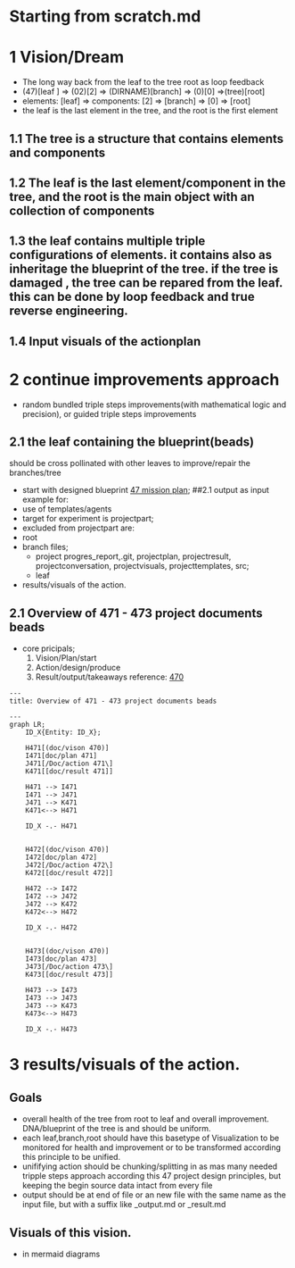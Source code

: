 # Starting from scratch.md

# 1 Vision/Dream
- The long way back from the leaf to the tree root as loop feedback
- (47)[leaf ] => (02)[2] => (DIRNAME)[branch] => (0)[0] =>(tree)[root]
- elements: [leaf] => components: [2] => [branch] => [0] => [root]
- the leaf is the last element in the tree, and the root is the first element
## 1.1 The tree is a structure that contains elements and components
## 1.2 The leaf is the last element/component in the tree, and the root is the main object with an collection of components
## 1.3 the leaf contains multiple triple configurations of elements. it contains also as inheritage the blueprint of the tree. if the tree is damaged , the tree can be repared from the leaf. this can be done by loop feedback and true reverse engineering.
## 1.4 Input visuals of the actionplan

# 2 continue improvements approach
- random bundled triple steps improvements(with mathematical logic and precision), or guided triple steps improvements
## 2.1 the leaf containing the blueprint(beads) 
 should be cross pollinated with other leaves to improve/repair the branches/tree
- start with designed blueprint [47 mission plan](./47%20Mission%20Plan%20For%20Me%20And%20Entity%20X/473doc.md); ##2.1 output as input example for:
- use of templates/agents
- target for experiment is projectpart;
 - excluded from projectpart are:
  - root
  - branch files;
    - project progres_report,.git, projectplan, projectresult, projectconversation, projectvisuals, projecttemplates, src;
    - leaf
- results/visuals of the action.
## 2.1 Overview of 471 - 473 project documents beads
- core pricipals;
    1.  Vision/Plan/start
    2. Action/design/produce
    3. Result/output/takeaways
    reference: [470](./47%20Mission%20Plan%20For%20Me%20And%20Entity%20X/470doc.md)

```mermaid 
---
title: Overview of 471 - 473 project documents beads

---
graph LR;
    ID_X{Entity: ID_X};

    H471[(doc/vison 470)]
    I471[doc/plan 471]
    J471[/Doc/action 471\]
    K471[[doc/result 471]]

    H471 --> I471
    I471 --> J471
    J471 --> K471
    K471<--> H471

    ID_X -.- H471


    H472[(doc/vison 470)]
    I472[doc/plan 472]
    J472[/Doc/action 472\]
    K472[[doc/result 472]]

    H472 --> I472
    I472 --> J472
    J472 --> K472
    K472<--> H472

    ID_X -.- H472


    H473[(doc/vison 470)]
    I473[doc/plan 473]
    J473[/Doc/action 473\]
    K473[[doc/result 473]]

    H473 --> I473
    I473 --> J473
    J473 --> K473
    K473<--> H473

    ID_X -.- H473

```



# 3 results/visuals of the action.

## Goals
- overall health of the tree from root to leaf and overall improvement. DNA/blueprint of the tree is and should be uniform.
- each leaf,branch,root should have this basetype of Visualization to be monitored for health and improvement or to be transformed according this principle to be unified.
- unififying action should be chunking/splitting in as mas many needed tripple steps approach according this 47 project design principles, but keeping the begin source data intact from every file
- output should be at end of file or an new file with the same name as the input file, but with a suffix like _output.md or _result.md
## Visuals of this vision.
- in mermaid diagrams


